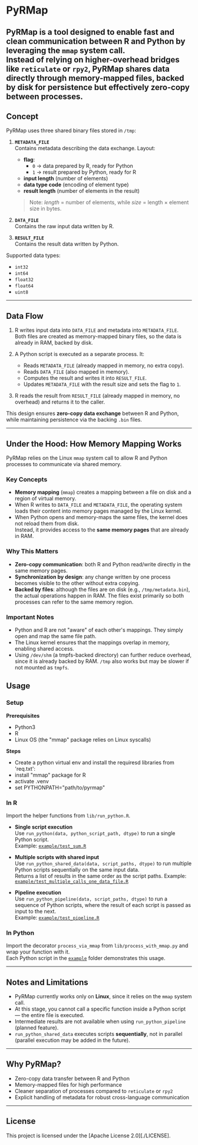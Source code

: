 # PyRMap

**PyRMap** is a tool designed to enable fast and clean communication between **R** and **Python** by leveraging the `mmap` system call.  
Instead of relying on higher-overhead bridges like `reticulate` or `rpy2`, PyRMap shares data directly through memory-mapped files, backed by disk for persistence but effectively zero-copy between processes.
---

## Concept

PyRMap uses three shared binary files stored in `/tmp`:

1. **`METADATA_FILE`**  
   Contains metadata describing the data exchange. Layout:
   - **flag**:  
     - `0` → data prepared by R, ready for Python  
     - `1` → result prepared by Python, ready for R  
   - **input length** (number of elements)  
   - **data type code** (encoding of element type)  
   - **result length** (number of elements in the result)

   > Note: *length* = number of elements, while *size* = length × element size in bytes.

2. **`DATA_FILE`**  
   Contains the raw input data written by R.

3. **`RESULT_FILE`**  
   Contains the result data written by Python.

Supported data types:
- `int32`
- `int64`
- `float32`
- `float64`
- `uint8`

---

## Data Flow

1. R writes input data into `DATA_FILE` and metadata into `METADATA_FILE`.  
   Both files are created as memory-mapped binary files, so the data is already in RAM, backed by disk.

2. A Python script is executed as a separate process. It:
   - Reads `METADATA_FILE` (already mapped in memory, no extra copy).  
   - Reads `DATA_FILE` (also mapped in memory).  
   - Computes the result and writes it into `RESULT_FILE`.  
   - Updates `METADATA_FILE` with the result size and sets the flag to `1`.

3. R reads the result from `RESULT_FILE` (already mapped in memory, no overhead) and returns it to the caller.

This design ensures **zero-copy data exchange** between R and Python, while maintaining persistence via the backing `.bin` files.

---

## Under the Hood: How Memory Mapping Works

PyRMap relies on the Linux `mmap` system call to allow R and Python processes to communicate via shared memory.

### Key Concepts
- **Memory mapping** (`mmap`) creates a mapping between a file on disk and a region of virtual memory.
- When R writes to `DATA_FILE` and `METADATA_FILE`, the operating system loads their content into memory pages managed by the Linux kernel.
- When Python opens and memory-maps the same files, the kernel does not reload them from disk.  
  Instead, it provides access to the **same memory pages** that are already in RAM.

### Why This Matters
- **Zero-copy communication**: both R and Python read/write directly in the same memory pages.
- **Synchronization by design**: any change written by one process becomes visible to the other without extra copying.
- **Backed by files**: although the files are on disk (e.g., `/tmp/metadata.bin`), the actual operations happen in RAM. The files exist primarily so both processes can refer to the same memory region.

### Important Notes
- Python and R are not "aware" of each other's mappings. They simply open and map the same file path.
- The Linux kernel ensures that the mappings overlap in memory, enabling shared access.
- Using `/dev/shm` (a tmpfs-backed directory) can further reduce overhead, since it is already backed by RAM. `/tmp` also works but may be slower if not mounted as `tmpfs`.

## Usage

### Setup

**Prerequisites** 
- Python3 
- R
- Linux OS (the "mmap" package relies on Linux syscalls)

**Steps**
- Create a python virtual env and install the requiresd libraries from 'req.txt':
- install "mmap" package for R
- activate .venv
- set PYTHONPATH="path/to/pyrmap"


### In R

Import the helper functions from `lib/run_python.R`.

- **Single script execution**  
  Use `run_python(data, python_script_path, dtype)` to run a single Python script.  
  Example: [`example/test_sum.R`](example/test_sum.R)

- **Multiple scripts with shared input**  
  Use `run_python_shared_data(data, script_paths, dtype)` to run multiple Python scripts sequentially on the same input data.  
  Returns a list of results in the same order as the script paths.
  Example: [`example/test_multiple_calls_one_data_file.R`](example/test_multiple_calls_one_data_file.R)

- **Pipeline execution**  
  Use `run_python_pipeline(data, script_paths, dtype)` to run a sequence of Python scripts, where the result of each script is passed as input to the next.  
  Example: [`example/test_pipeline.R`](example/test_pipeline.R)

### In Python

Import the decorator `process_via_mmap` from `lib/process_with_mmap.py` and wrap your function with it.  
Each Python script in the [`example`](example) folder demonstrates this usage.

---

## Notes and Limitations

- PyRMap currently works only on **Linux**, since it relies on the `mmap` system call.  
- At this stage, you cannot call a specific function inside a Python script — the entire file is executed.  
- Intermediate results are not available when using `run_python_pipeline` (planned feature).  
- `run_python_shared_data` executes scripts **sequentially**, not in parallel (parallel execution may be added in the future).  

---

## Why PyRMap?

- Zero-copy data transfer between R and Python  
- Memory-mapped files for high performance  
- Cleaner separation of processes compared to `reticulate` or `rpy2`  
- Explicit handling of metadata for robust cross-language communication



---

## License

This project is licensed under the [Apache License 2.0][./LICENSE].
